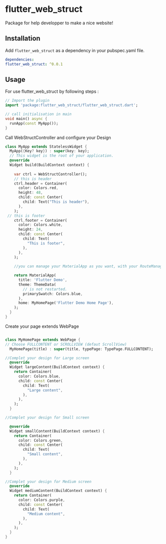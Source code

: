 # flutter_web_struct
Package for help developper to make a nice website!

## Installation
Add `flutter_web_struct` as a dependency in your pubspec.yaml file.

```yaml
dependencies:
flutter_web_struct: ^0.0.1
```

## Usage
For use flutter_web_struct by following steps : 

```dart
// Import the plugin
import 'package:flutter_web_struct/flutter_web_struct.dart';

// call initialisation in main 
void main() async {
  runApp(const MyApp());
} 
```

Call WebStructController and configure your Design


```dart
class MyApp extends StatelessWidget {
  MyApp({Key? key}) : super(key: key);
  // This widget is the root of your application.
  @override
  Widget build(BuildContext context) {
   
    var ctrl = WebStructController();
    // this is header
    ctrl.header = Container(
      color: Colors.red,
      height: 48,
      child: const Center(
        child: Text("This is header"),
      ),
    );
 // this is footer
    ctrl.footer = Container(
      color: Colors.white,
      height: 24,
      child: const Center(
        child: Text(
          "This is footer",
        ),
      ),
    );
    
    //you can manage your MaterialApp as you want, with your RouteManager

    return MaterialApp(
      title: 'Flutter Demo',
      theme: ThemeData(
        // is not restarted.
        primarySwatch: Colors.blue,
      ),
      home: MyHomePage('Flutter Demo Home Page'),
    );
  }
}

```

Create your page  extends WebPage
```dart

class MyHomePage extends WebPage {
// Choose FULLCONTENT or SCROLLVIEW (defaut ScrollView)
  MyHomePage(title) : super(title, typePage: TypePage.FULLCONTENT);

//Complet your design for Large screen
  @override
  Widget largeContent(BuildContext context) {
    return Container(
      color: Colors.blue,
      child: const Center(
        child: Text(
          "Large content",
        ),
      ),
    );
  }

//Complet your design for Small screen

  @override
  Widget smallContent(BuildContext context) {
    return Container(
      color: Colors.green,
      child: const Center(
        child: Text(
          "Small content",
        ),
      ),
    );
  }

//Complet your design for Medium screen
  @override
  Widget mediumContent(BuildContext context) {
    return Container(
      color: Colors.purple,
      child: const Center(
        child: Text(
          "Medium content",
        ),
      ),
    );
  }
}

```

